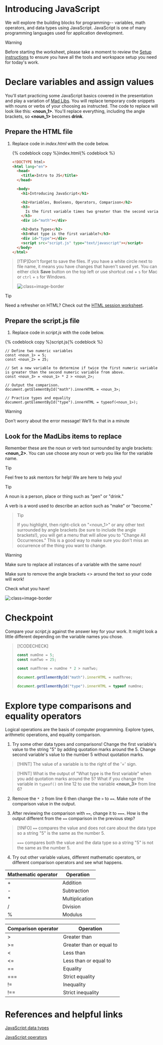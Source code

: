 # Introducing JavaScript

We will explore the building blocks for programming-- variables, math operators, and data types using JavaScript. JavaScript is one of many programming languages used for application development.

> [!WARNING]
> Before starting the worksheet, please take a moment to review the [Setup instructions](../setup/?id=setup) to ensure you have all the tools and workspace setup you need for today's work.

# Declare variables and assign values

You'll start practicing some JavaScript basics covered in the presentation and play a variation of [Mad Libs](https://en.wikipedia.org/wiki/Mad_Libs). You will replace temporary code snippets with nouns or verbs of your choosing as instructed. The code to replace will look like this: **&lt;noun_1>**. You'll replace everything, including the angle brackets, so **&lt;noun_1>** becomes **drink**.

## Prepare the HTML file

1. Replace code in _index.html_ with the code below.

   {% codeblock copy %}index.html{% codeblock %}

   ```html
   <!DOCTYPE html>
   <html lang="en">
     <head>
       <title>Intro to JS</title>
     </head>

     <body>
       <h1>Introducing JavaScript</h1>

       <h2>Variables, Booleans, Operators, Comparison</h2>
       <h3>
         Is the first variable times two greater than the second variable?
       </h3>
       <div id="math"></div>

       <h2>Data Types</h2>
       <h3>What type is the first variable?</h3>
       <div id="type"></div>
       <script src="script.js" type="text/javascript"></script>
     </body>
   </html>
   ```

> [!TIP]Don't forget to save the files. If you have a white circle next to file name, it means you have changes that haven't saved yet. You can either click **Save** button on the top left or use shortcut `cmd` + `s` for Mac or `ctrl` + `s` for Windows.
>
> ![](images/stackblitz-save.png ":class=image-border")

> [!TIP]
> Need a refresher on HTML? Check out the [HTML session worksheet](../../html/).

## Prepare the script.js file

1. Replace code in _script.js_ with the code below.

{% codeblock copy %}script.js{% codeblock %}

    // Define two numeric variables
    const <noun_1> = 5;
    const <noun_2> = 25;

    // Set a new variable to determine if twice the first numeric variable is greater than the second numeric variable from above.
    const <noun_3> = <noun_1> * 2 > <noun_2>;

    // Output the comparison.
    document.getElementById("math").innerHTML = <noun_3>;

    // Practice types and equality
    document.getElementById("type").innerHTML = typeof(<noun_1>);

> [!WARNING]
> Don’t worry about the error message! We’ll fix that in a minute

## Look for the MadLibs items to replace

Remember these are the noun or verb text surrounded by angle brackets: **&lt;noun_2>**. You can use choose any noun or verb you like for the variable name.

> [!TIP]
> Feel free to ask mentors for help! We are here to help you!

> [!TIP]
> A noun is a person, place or thing such as "pen" or "drink."
>
> A verb is a word used to describe an action such as "make" or "become."

> > [!TIP]
> If you highlight, then right-click on "<noun_1>" or any other text surrounded by angle brackets (be sure to include the angle brackets!), you will get a menu that will allow you to "Change All Occurrences." This is a good way to make sure you don't miss an occurrence of the thing you want to change.

> [!WARNING]
> Make sure to replace all instances of a variable with the same noun!
>
> Make sure to remove the angle brackets <> around the text so your code will work!

Check what you have!

![](images/checkpoint.png ":class=image-border")

# Checkpoint

Compare your _script.js_ against the answer key for your work. It might look a little different depending on the variable names you chose.

> [!CODECHECK]
>
> ```js
> const numOne = 5;
> const numTwo = 25;
>
> const numThree = numOne * 2 > numTwo;
>
> document.getElementById("math").innerHTML = numThree;
>
> document.getElementById("type").innerHTML = typeof numOne;
> ```

# Explore type comparisons and equality operators

Logical operations are the basis of computer programming. Explore types, arithmetic operations, and equality comparison.

1.  Try some other data types and comparisons! Change the first variable's value to the string "5" by adding quotation marks around the 5. Change second variable's value to the number 5 without quotation marks.

> [!HINT]
> The value of a variable is to the right of the '=' sign.

> [!HINT]
> What is the output of "What type is the first variable" when you add quotation marks around the 5? What if you change the variable in `typeof()` on line 12 to use the variable **&lt;noun_3>** from line 6?

2.  Remove the `* 2` from line 6 then change the `>` to `==`. Make note of the comparison value in the output.

3.  After reviewing the comparison with `==`, change it to `===`. How is the output different from the `==` comparison in the previous step?

> [!INFO]
> `==` compares the value and does not care about the data type so a string "5" is the same as the number 5.
>
> `===` compares both the value and the data type so a string "5" is not the same as the number 5.

4. Try out other variable values, different mathematic operators, or different comparison operators and see what happens.

| Mathematic operator | Operation      |
| ------------------- | -------------- |
| +                   | Addition       |
| -                   | Subtraction    |
| \*                  | Multiplication |
| /                   | Division       |
| %                   | Modulus        |

| Comparison operator | Operation                |
| ------------------- | ------------------------ |
| >                   | Greater than             |
| >=                  | Greater than or equal to |
| <                   | Less than                |
| <=                  | Less than or equal to    |
| ==                  | Equality                 |
| ===                 | Strict equality          |
| !=                  | Inequality               |
| !==                 | Strict inequality        |

# References and helpful links

[JavaScript data types](https://developer.mozilla.org/en-US/docs/Web/JavaScript/Data_structures)

[JavaScript operators](https://developer.mozilla.org/en-US/docs/Web/JavaScript/Reference/Operators/Arithmetic_Operators)
